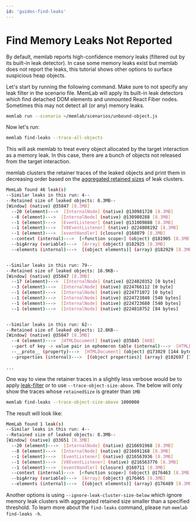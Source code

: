 ```yaml
---
id: 'guides-find-leaks'
---
```


# Find Memory Leaks Not Reported

By default, memlab reports high-confidence memory leaks (filtered out by its
built-in leak detector). In case some memory leaks exist but memlab
does not report the leaks, this tutorial shows other options to surface
suspicious heap objects.

Let's start by running the following command. Make sure to not specify any leak
filter in the scenario file. MemLab will apply its built-in leak detectors
which find detached DOM elements and unmounted React Fiber nodes.
Sometimes this may not detect all (or any) memory leaks.

```bash
memlab run --scenario ~/memlab/scenarios/unbound-object.js
```

Now let's run:
```bash
memlab find-leaks --trace-all-objects
```

This will ask memlab to treat every object allocated by the target interaction
as a memory leak. In this case, there are a bunch of objects not
released from the target interaction.

memlab clusters the retainer traces of the leaked objects and print them in
decreasing order based on the
[aggregated retained sizes](https://developer.chrome.com/docs/devtools/memory-problems/memory-101/#retained_size)
of leak clusters.

```bash
MemLab found 46 leak(s)
--Similar leaks in this run: 4--
--Retained size of leaked objects: 8.3MB--
[Window] (native) @35847 [8.3MB]
  --20 (element)--->  [InternalNode] (native) @130981728 [8.3MB]
  --8 (element)--->  [InternalNode] (native) @130980288 [8.3MB]
  --1 (element)--->  [EventListener] (native) @131009888 [8.3MB]
  --1 (element)--->  [V8EventListener] (native) @224808192 [8.3MB]
  --1 (element)--->  [eventHandler] (closure) @168079 [8.3MB]
  --context (internal)--->  [<function scope>] (object) @181905 [8.3MB]
  --bigArray (variable)--->  [Array] (object) @182925 [8.3MB]
  --elements (internal)--->  [(object elements)] (array) @182929 [8.3MB]


--Similar leaks in this run: 79--
--Retained size of leaked objects: 16.9KB--
[Window] (native) @35847 [8.3MB]
  --17 (element)--->  [InternalNode] (native) @224820352 [0 byte]
  --3 (element)--->  [InternalNode] (native) @224766112 [0 byte]
  --1 (element)--->  [InternalNode] (native) @224771072 [0 byte]
  --1 (element)--->  [InternalNode] (native) @224723840 [540 bytes]
  --1 (element)--->  [InternalNode] (native) @224723680 [540 bytes]
  --1 (element)--->  [InternalNode] (native) @224818752 [84 bytes]


--Similar leaks in this run: 62--
--Retained size of leaked objects: 12.8KB--
[Window] (native) @35847 [8.3MB]
  --4 (element)--->  [HTMLDocument] (native) @35845 [6KB]
  --part of key -> value pair in ephemeron table (internal)--->  [HTMLDocument] (object) @167199 [28 bytes]
  --__proto__ (property)--->  [HTMLDocument] (object) @173029 [144 bytes]
  --properties (internal)--->  [(object properties)] (array) @182697 [76 bytes]

...
```

One way to view the retainer traces in a slightly less verbose would be to apply
[leak-filter](../api/interfaces/core_src.ILeakFilter.md) or to use `--trace-object-size-above`.
The below will only show the traces whose `retainedSize` is greater than `1MB`
```bash
memlab find-leaks --trace-object-size-above 1000000
```

The result will look like:
```bash
MemLab found 1 leak(s)
--Similar leaks in this run: 4--
--Retained size of leaked objects: 8.3MB--
[Window] (native) @33651 [8.3MB]
  --20 (element)--->  [InternalNode] (native) @216691968 [8.3MB]
  --8 (element)--->  [InternalNode] (native) @216691168 [8.3MB]
  --1 (element)--->  [EventListener] (native) @216563936 [8.3MB]
  --1 (element)--->  [V8EventListener] (native) @216563776 [8.3MB]
  --1 (element)--->  [eventHandler] (closure) @160711 [8.3MB]
  --context (internal)--->  [<function scope>] (object) @176463 [8.3MB]
  --bigArray (variable)--->  [Array] (object) @176465 [8.3MB]
  --elements (internal)--->  [(object elements)] (array) @176489 [8.3MB]
```

Another options is using `--ignore-leak-cluster-size-below` which ignore memory
leak clusters with aggregated retained size smaller than a specified threshold.
To learn more about the `find-leaks` command, please run `memlab find-leaks -h`.
